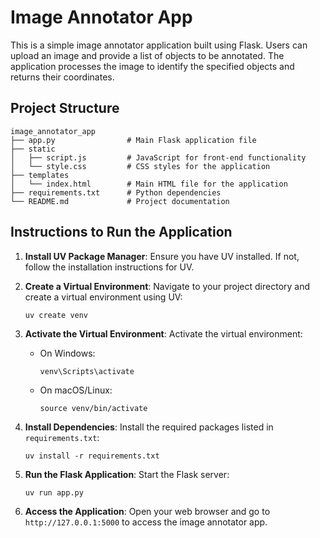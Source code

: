 # Image Annotator App

This is a simple image annotator application built using Flask. Users can upload an image and provide a list of objects to be annotated. The application processes the image to identify the specified objects and returns their coordinates.

## Project Structure

```
image_annotator_app
├── app.py                # Main Flask application file
├── static
│   ├── script.js         # JavaScript for front-end functionality
│   └── style.css         # CSS styles for the application
├── templates
│   └── index.html        # Main HTML file for the application
├── requirements.txt      # Python dependencies
└── README.md             # Project documentation
```

## Instructions to Run the Application

1. **Install UV Package Manager**: Ensure you have UV installed. If not, follow the installation instructions for UV.

2. **Create a Virtual Environment**: Navigate to your project directory and create a virtual environment using UV:
   ```
   uv create venv
   ```

3. **Activate the Virtual Environment**: Activate the virtual environment:
   - On Windows:
     ```
     venv\Scripts\activate
     ```
   - On macOS/Linux:
     ```
     source venv/bin/activate
     ```

4. **Install Dependencies**: Install the required packages listed in `requirements.txt`:
   ```
   uv install -r requirements.txt
   ```

5. **Run the Flask Application**: Start the Flask server:
   ```
   uv run app.py
   ```

6. **Access the Application**: Open your web browser and go to `http://127.0.0.1:5000` to access the image annotator app.